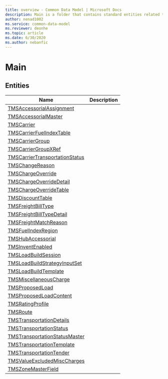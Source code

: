```yaml
---
title: overview - Common Data Model | Microsoft Docs
description: Main is a folder that contains standard entities related to the Common Data Model.
author: nenad1002
ms.service: common-data-model
ms.reviewer: deonhe
ms.topic: article
ms.date: 6/30/2020
ms.author: nebanfic
---
```


# Main


## Entities

|Name|Description|
|---|---|
|[TMSAccessorialAssignment](TMSAccessorialAssignment.md)||
|[TMSAccessorialMaster](TMSAccessorialMaster.md)||
|[TMSCarrier](TMSCarrier.md)||
|[TMSCarrierFuelIndexTable](TMSCarrierFuelIndexTable.md)||
|[TMSCarrierGroup](TMSCarrierGroup.md)||
|[TMSCarrierGroupXRef](TMSCarrierGroupXRef.md)||
|[TMSCarrierTransportationStatus](TMSCarrierTransportationStatus.md)||
|[TMSChangeReason](TMSChangeReason.md)||
|[TMSChargeOverride](TMSChargeOverride.md)||
|[TMSChargeOverrideDetail](TMSChargeOverrideDetail.md)||
|[TMSChargeOverrideTable](TMSChargeOverrideTable.md)||
|[TMSDiscountTable](TMSDiscountTable.md)||
|[TMSFreightBillType](TMSFreightBillType.md)||
|[TMSFreightBillTypeDetail](TMSFreightBillTypeDetail.md)||
|[TMSFreightMatchReason](TMSFreightMatchReason.md)||
|[TMSFuelIndexRegion](TMSFuelIndexRegion.md)||
|[TMSHubAccessorial](TMSHubAccessorial.md)||
|[TMSInventEnabled](TMSInventEnabled.md)||
|[TMSLoadBuildSession](TMSLoadBuildSession.md)||
|[TMSLoadBuildStrategyInputSet](TMSLoadBuildStrategyInputSet.md)||
|[TMSLoadBuildTemplate](TMSLoadBuildTemplate.md)||
|[TMSMiscellaneousCharge](TMSMiscellaneousCharge.md)||
|[TMSProposedLoad](TMSProposedLoad.md)||
|[TMSProposedLoadContent](TMSProposedLoadContent.md)||
|[TMSRatingProfile](TMSRatingProfile.md)||
|[TMSRoute](TMSRoute.md)||
|[TMSTransportationDetails](TMSTransportationDetails.md)||
|[TMSTransportationStatus](TMSTransportationStatus.md)||
|[TMSTransportationStatusMaster](TMSTransportationStatusMaster.md)||
|[TMSTransportationTemplate](TMSTransportationTemplate.md)||
|[TMSTransportationTender](TMSTransportationTender.md)||
|[TMSValueExcludedMiscCharges](TMSValueExcludedMiscCharges.md)||
|[TMSZoneMasterField](TMSZoneMasterField.md)||
